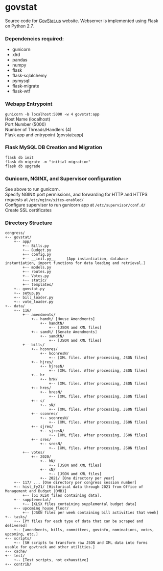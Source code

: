 # govstat

Source code for [GovStat.us](https://govstat.us) website.
Webserver is implemented using Flask on Python 2.7.

### Dependencies required: ###
- gunicorn
- xlrd
- pandas
- numpy
- flask
- flask-sqlalchemy
- pymysql
- flask-migrate
- flask-wtf

### Webapp Entrypoint
``gunicorn -b localhost:5000 -w 4 govstat:app``\
Host Name (localhost)\
Port Number (5000)\
Number of Threads/Handlers (4)\
Flask app and entrypoint (govstat:app)

### Flask MySQL DB Creation and Migration
```
flask db init
flask db migrate -m "initial migration"
flask db upgrade
```

### Gunicorn, NGINX, and Supervisor configuration
See above to run gunicorn.\
Specify NGINX port permissions, and forwarding for HTTP and HTTPS requests at `/etc/nginx/sites-enabled/`\
Configure supervisor to run gunicorn app at `/etc/supervisor/conf.d/`
Create SSL certificates

### Directory Structure

```
congress/
+--	govstat/
    +-- app/
        +--	Bills.py
        +-- Budget.py
        +-- config.py
        +-- __init.py__		[App instantiation, database instantiation, import functions for data loading and retrieval.]
        +-- models.py
        +-- routes.py
        +--	Votes.py
        +-- static/
        +-- templates/
    +-- govstat.py
    +-- setup.py
    +-- bill_loader.py
    +--	vote_loader.py
+--	data/
    +-- 116/
        +-- amendments/
            +-- hamdt/ [House Amendments]
                +-- hamdtN/
                    +-- [JSON and XML files]
            +-- samdt/ [Senate Amendments]
                +-- samdtN/
                    +-- [JSON and XML files]
        +-- bills/
            +-- hconres/
                +-- hconresN/
                    +-- [XML files. After processing, JSON files]
            +-- hjres/
                +-- hjresN/
                    +-- [XML files. After processing, JSON files]
            +-- hr
                +-- hrN/
                    +-- [XML files. After processing, JSON files]
            +-- hres/
                +-- hresN/
                    +-- [XML files. After processing, JSON files]
            +-- s/
                +-- sN/
                    +-- [XML files. After processing, JSON files]
            +-- sconres/
                +-- sconresN/
                    +-- [XML files. After processing, JSON files]
            +-- sjres/
                +-- sjresN/
                    +-- [XML files. After processing, JSON files]
            +-- sres/
                +-- sresN/
                    +-- [XML files. After processing, JSON files]
        +-- votes/
            +-- 2020/
                +-- hN/
                    +-- [JSON and XML files]
                +-- sN/
                    +-- [JSON and XML files]
                +-- 2021/ [One directory per year]
    +-- 117/ ... [One directory per congress session number]
    +--	hist_fy21/ [Historical data through 2021 from Office of Management and Budget (OMB)]
        +-- [51 XLSX files containing data].
    +-- supplemental/
        +-- [XLSX files containing supplemental budget data]
    +--	upcoming_house_floor/
        +-- [JSON files per week containing bill activities that week]
+-- tasks/
    +-- [PY files for each type of data that can be scraped and delivered]
    +--	[amendments, bills, committees, govinfo, nominations, votes, upcoming, etc.]
+-- scripts/
    +-- [SH scripts to transform raw JSON and XML data into forms usable for govtrack and other utilities.]
+-- cache/
+-- test/
    +-- [Test scripts, not exhaustive]
+-- contrib/
```
